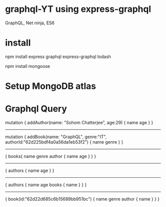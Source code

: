 # graphql-YT using express-graphql 
GraphQL, Net ninja, ES6

# install
npm install express graphql express-graphql lodash

npm install mongoose

# Setup MongoDB atlas

# Graphql Query


mutation {
  addAuthor(name: "Sohom Chatterjee", age:29) {
    name
    age
  }
}

-------------------------------------

mutation {
  addBook(name: "GraphQL", genre:"IT", authorId:"62d225bdf4a0a56da1eb53f2") {
    name
    genre
  }
}

-----------------------------------------

{
  books{
    name
    genre
    author {
      name
      age
    }
  }
}

--------------------------------------------

{
  authors {
    name
    age
  }
}

-------------------------------------------

{
  authors {
    name
    age
    books {
      name
    }
  }
}

--------------------------------------------

{
  book(id:"62d22d685c6b15689bb951bc") {
    name
    genre
    author {
      name
    }
  }
}